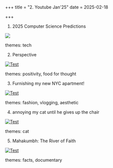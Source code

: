 +++
title = "2. Youtube Jan'25"
date = 2025-02-18

+++

1. 2025 Computer Science Predictions

[![](https://img.youtube.com/vi/3xcwoWF5H1A/0.jpg)](https://www.youtube.com/watch?v=3xcwoWF5H1A)

themes: tech

2. Perspective

[![Test](https://img.youtube.com/vi/5ooCeoh6608/0.jpg)](https://www.youtube.com/watch?v=5ooCeoh6608)

themes: positivity, food for thought

3. Furnishing my new NYC apartment!

[![Test](https://img.youtube.com/vi/T2Aqzk0RGJ8/0.jpg)](https://www.youtube.com/watch?v=T2Aqzk0RGJ8)

themes: fashion, vlogging, aesthetic

4. annoying my cat until he gives up the chair

[![Test](https://img.youtube.com/vi/ttqTgM7Vsco/0.jpg)](https://www.youtube.com/watch?v=ttqTgM7Vsco)

themes: cat

5. Mahakumbh: The River of Faith

[![Test](https://img.youtube.com/vi/-i5QuJDAb7Y/0.jpg)](https://www.youtube.com/watch?v=-i5QuJDAb7Y)

themes: facts, documentary
